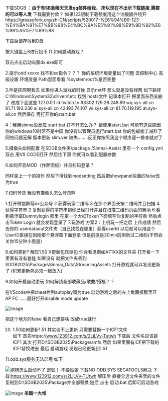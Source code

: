 下载SDGB **：由于有SB急眼天天发qq邮件给我， 所以现在不出示下载链接,需要的可以等人发**
下载需要付款？
如果123限制下载额度用这个油猴插件绕开https://greasyfork.org/zh-CN/scripts/520017-%E6%94%B9-123-%E4%BA%91%E7%9B%98%E4%BC%9A%E5%91%98%E9%9D%92%E6%98%A5%E7%89%88 


下载后请存放到D盘
 
 按大键盘上8进行投币
)1.如何启动游戏？

双击点击启动乌蒙dx.exe即可

2.提示odd xxxxx 找不到sc指令？？？ 
你的系统环境变量出了问题 去控制中心 高级设置 环境变量 Path里面看看 %systemroot%是否完整

3.咋是灰网啊我去
如果你进入游戏的时候 显示net坏 那么就是没有绿网
如下路径C:\Windows\System32\drivers\etc
找到 hosts文件 记事本打开 把里面东西全删了 改成下面这些
127.0.0.1 id.twitch.tv #S302
129.28.248.89 wq.sys-all.cn
81.71.193.236 ai.sys-all.cn
42.193.74.107 wi.sys-all.cn
81.70.119.195 at.sys-all.cn
然后保存 再打开你的start.bat

4：我用simna没反应 start.bat 打不开怎么办？
请使用start.bat
可能有这些原因 你的windows10时区不是中国 你没有以管理员运行start.bat 你的包被偷工减料了
网络问题无解 版本更新 slim.ver 缺失........反正你按照我这个顺序逐一排查就对了


5.摄像头如何配置
在SDGB文件夹/package /Sinmai-Assist  里有一个
config.yml
双击  用VS CODE打开  然后往下滑 你就可以看到配置参数

6.如何开启MOD（作弊面板）并且扫码登录？

同样是上一个的操作 然后下滑找到modsetting 然后把showpanel后面的false改为true

7.扫码登录 我没有摄像头怎么登录啊

1.打开微信舞萌dx公众号 2.获得玩家二维码 3.在那个界面长按二维码并且扫描 4.获得字符串
2.复制获得的字符串到你已经打开并且在扫描二维码页面的舞萌 6.看到悬浮窗Dummylogin 那里 在第一个大框Token下面填写你复制的字符串 然后点击Token Login 就会发现登录了 7.玩游戏
方案2：上机玩一把之后 上传成绩 然后去你的 userdataout文件夹（自己找找在哪里）获得userId
以后就可以用这个UserID直接在刚刚那个悬浮窗下面登录 但是前提是30min前刷新过二维码(不然会关你15分钟小黑屋）


8.如何更新?
解压1.50 X更新包压缩包 你会看见例如A71XX的文件夹 打开看一下里面有没有套娃 如果没有  就把文件夹丢到SDGB2025\Package\Sinmai_Data\StreamingAssets 打开游戏就可以发现更新了 (积累更新包必须一起放入)

9.如何开启自动游玩 如何解锁全部收藏品/歌曲/搭档？？

在VScode中把cheat栏列autoplay调为true
启动游戏之后的左上角面板那里开 AP FC ......最好打开disable mode update

![Image](https://github.com/user-attachments/assets/7b4860d6-6bc3-4e21-be2a-a48dab131254)

把这个地方的false  看自己想要啥 改成true就行

10. 1.50如何更新1.51
其实谈不上更新 只需要替换一个ICF1文件  
如下
首先https://www.123912.com/s/2LjLVv-Tutwh 下载后 文件名应该是 ICF1
其次 打开D:\SDGB2025\Package\amfs
然后 如果里面有ICF把下载的ICF1替换进去
最后 启动游戏 发现已经更新到1.51


11.odd.sys服务无法启用 如下

![挖槽怎么启动不了 退钱！](https://github.com/user-attachments/assets/aebf1508-617e-402f-ad31-39904db7c65b)
 不要慌张 下载NO ODD.SYS SEGATOOLS解决 
下载:https://www.123912.com/s/2LjLVv-TUtwh
解压后 直接全选文件夹里的文件 复制到D:\SDGB2025\Package并全部替换
随后 点击 启动.bat 后即可启动游戏


![Image](https://github.com/user-attachments/assets/424e634d-8122-4ea4-8d37-a49aa314c034)
**吊图一大堆**






